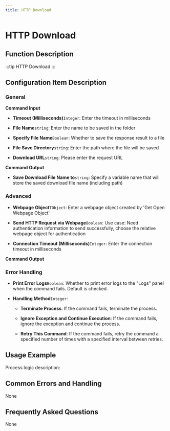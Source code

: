 ```yaml
---
title: HTTP Download
---
```


# HTTP Download

## Function Description

:::tip 
HTTP Download
:::

## Configuration Item Description

### General

**Command Input**

- **Timeout (Milliseconds)**`Integer`: Enter the timeout in milliseconds

- **File Name**`string`: Enter the name to be saved in the folder

- **Specify File Name**`Boolean`: Whether to save the response result to a file

- **File Save Directory**`string`: Enter the path where the file will be saved

- **Download URL**`string`: Please enter the request URL


**Command Output**

- **Save Download File Name to**`string`: Specify a variable name that will store the saved download file name (including path)

### Advanced

- **Webpage Object**`TObject`: Enter a webpage object created by 'Get Open Webpage Object'

- **Send HTTP Request via Webpage**`Boolean`: Use case: Need authentication information to send successfully, choose the relative webpage object for authentication

- **Connection Timeout (Milliseconds)**`Integer`: Enter the connection timeout in milliseconds


**Command Output**

### Error Handling

- **Print Error Logs**`Boolean`: Whether to print error logs to the "Logs" panel when the command fails. Default is checked. 

- **Handling Method**`Integer`:

    - **Terminate Process**: If the command fails, terminate the process.

    - **Ignore Exception and Continue Execution**: If the command fails, ignore the exception and continue the process.

    - **Retry This Command**: If the command fails, retry the command a specified number of times with a specified interval between retries.

## Usage Example

Process logic description:

## Common Errors and Handling

None

## Frequently Asked Questions

None

